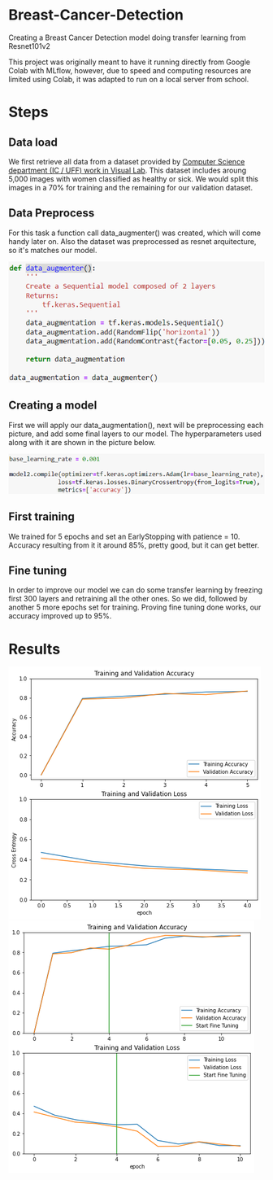 # Breast-Cancer-Detection
Creating a Breast Cancer Detection model doing transfer learning from Resnet101v2 

This project was originally meant to have it running directly from Google Colab with MLflow, however, due to speed and computing resources are limited using Colab, it was adapted to run on a local server from school.

# Steps
## Data load
We first retrieve all data from a dataset provided by [Computer Science department (IC / UFF) work in Visual Lab](http://visual.ic.uff.br/dmi/).
This dataset includes aroung 5,000 images with women classified as healthy or sick. We would split this images in a 70% for training and the remaining for our validation dataset.

## Data Preprocess
For this task a function call data_augmenter() was created, which will come handy later on. Also the dataset was preprocessed as resnet arquitecture, so it's matches our model.

![data_augmenter() function](./pictures/data_augmenter.png)

## Creating a model
First we will apply our data_augmentation(), next will be preprocessing each picture, and add some final layers to our model.
The hyperparameters used along with it are shown in the picture below.

![hyperparameters](./pictures/hyperparameters.png)

## First training
We trained for 5 epochs and set an EarlyStopping with patience = 10. Accuracy resulting from it it around 85%, pretty good, but it can get better.

## Fine tuning
In order to improve our model we can do some transfer learning by freezing first 300 layers and retraining all the other ones. So we did, followed by another 5 more epochs set for training. Proving fine tuning done works, our accuracy improved up to 95%.

# Results
![Metrics before fine tuning](./pictures/metrics01.png)
![Metrics after fine tuning](./pictures/metrics02.png)
